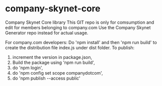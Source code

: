 # company-skynet-core
Company Skynet Core library
This GIT repo is only for comsumption and edit for members belonging to company.com
Use the Company Skynet Generator repo instead for actual usage.

For company.com developers:
Do 'npm install' and then 'npm run build' to create the distribution file
index.js under dist folder.
To publish:
1. increment the version in package.json,
2. Build the package using 'npm run build',
3. do 'npm login',
4. do 'npm config set scope companydotcom',
5. do 'npm publish --access public'
